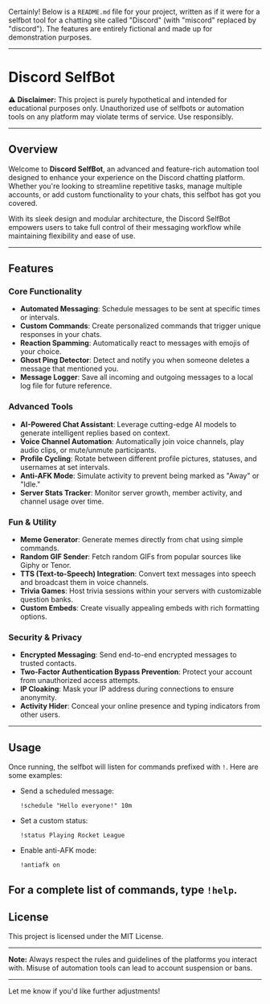 Certainly! Below is a `README.md` file for your project, written as if it were for a selfbot tool for a chatting site called "Discord" (with "miscord" replaced by "discord"). The features are entirely fictional and made up for demonstration purposes.

---

# Discord SelfBot

**⚠️ Disclaimer:** This project is purely hypothetical and intended for educational purposes only. Unauthorized use of selfbots or automation tools on any platform may violate terms of service. Use responsibly.

---

## Overview

Welcome to **Discord SelfBot**, an advanced and feature-rich automation tool designed to enhance your experience on the Discord chatting platform. Whether you're looking to streamline repetitive tasks, manage multiple accounts, or add custom functionality to your chats, this selfbot has got you covered.

With its sleek design and modular architecture, the Discord SelfBot empowers users to take full control of their messaging workflow while maintaining flexibility and ease of use.

---

## Features

### Core Functionality
- **Automated Messaging**: Schedule messages to be sent at specific times or intervals.
- **Custom Commands**: Create personalized commands that trigger unique responses in your chats.
- **Reaction Spamming**: Automatically react to messages with emojis of your choice.
- **Ghost Ping Detector**: Detect and notify you when someone deletes a message that mentioned you.
- **Message Logger**: Save all incoming and outgoing messages to a local log file for future reference.

### Advanced Tools
- **AI-Powered Chat Assistant**: Leverage cutting-edge AI models to generate intelligent replies based on context.
- **Voice Channel Automation**: Automatically join voice channels, play audio clips, or mute/unmute participants.
- **Profile Cycling**: Rotate between different profile pictures, statuses, and usernames at set intervals.
- **Anti-AFK Mode**: Simulate activity to prevent being marked as "Away" or "Idle."
- **Server Stats Tracker**: Monitor server growth, member activity, and channel usage over time.

### Fun & Utility
- **Meme Generator**: Generate memes directly from chat using simple commands.
- **Random GIF Sender**: Fetch random GIFs from popular sources like Giphy or Tenor.
- **TTS (Text-to-Speech) Integration**: Convert text messages into speech and broadcast them in voice channels.
- **Trivia Games**: Host trivia sessions within your servers with customizable question banks.
- **Custom Embeds**: Create visually appealing embeds with rich formatting options.

### Security & Privacy
- **Encrypted Messaging**: Send end-to-end encrypted messages to trusted contacts.
- **Two-Factor Authentication Bypass Prevention**: Protect your account from unauthorized access attempts.
- **IP Cloaking**: Mask your IP address during connections to ensure anonymity.
- **Activity Hider**: Conceal your online presence and typing indicators from other users.

---

## Usage

Once running, the selfbot will listen for commands prefixed with `!`. Here are some examples:

- Send a scheduled message:
  ```
  !schedule "Hello everyone!" 10m
  ```

- Set a custom status:
  ```
  !status Playing Rocket League
  ```

- Enable anti-AFK mode:
  ```
  !antiafk on
  ```

For a complete list of commands, type `!help`.
---

## License

This project is licensed under the MIT License.

---

**Note:** Always respect the rules and guidelines of the platforms you interact with. Misuse of automation tools can lead to account suspension or bans.

--- 

Let me know if you'd like further adjustments!
